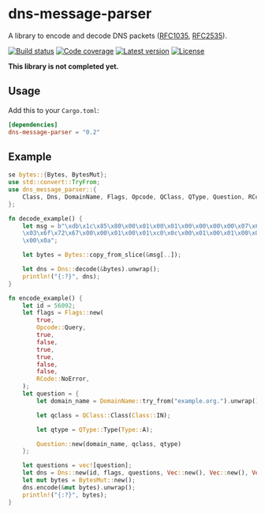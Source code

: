 # dns-message-parser
A library to encode and decode DNS packets ([RFC1035](https://tools.ietf.org/html/rfc1035), [RFC2535](https://tools.ietf.org/html/rfc2535)).

[![Build status](https://travis-ci.org/LinkTed/dns-message-parser.svg?branch=master)](https://travis-ci.org/LinkTed/dns-message-parser)
[![Code coverage](https://codecov.io/gh/LinkTed/dns-message-parser/branch/master/graph/badge.svg)](https://codecov.io/gh/LinkTed/dns-message-parser)
[![Latest version](https://img.shields.io/crates/v/dns-message-parser.svg)](https://crates.io/crates/dns-message-parser)
[![License](https://img.shields.io/crates/l/dns-message-parser.svg)](https://opensource.org/licenses/BSD-3-Clause)  

**This library is not completed yet.**

## Usage
Add this to your `Cargo.toml`:
```toml
[dependencies]
dns-message-parser = "0.2"
```

## Example
```rust
se bytes::{Bytes, BytesMut};
use std::convert::TryFrom;
use dns_message_parser::{
    Class, Dns, DomainName, Flags, Opcode, QClass, QType, Question, RCode, Type,
};

fn decode_example() {
    let msg = b"\xdb\x1c\x85\x80\x00\x01\x00\x01\x00\x00\x00\x00\x07\x65\x78\x61\x6d\x70\x6c\x65\
    \x03\x6f\x72\x67\x00\x00\x01\x00\x01\xc0\x0c\x00\x01\x00\x01\x00\x00\x0e\x10\x00\x04\x0a\x00\
    \x00\x0a";

    let bytes = Bytes::copy_from_slice(&msg[..]);

    let dns = Dns::decode(&bytes).unwrap();
    println!("{:?}", dns);
}

fn encode_example() {
    let id = 56092;
    let flags = Flags::new(
        true,
        Opcode::Query,
        true,
        false,
        true,
        true,
        false,
        false,
        RCode::NoError,
    );
    let question = {
        let domain_name = DomainName::try_from("example.org.").unwrap();

        let qclass = QClass::Class(Class::IN);

        let qtype = QType::Type(Type::A);

        Question::new(domain_name, qclass, qtype)
    };

    let questions = vec![question];
    let dns = Dns::new(id, flags, questions, Vec::new(), Vec::new(), Vec::new());
    let mut bytes = BytesMut::new();
    dns.encode(&mut bytes).unwrap();
    println!("{:?}", bytes);
}
```
